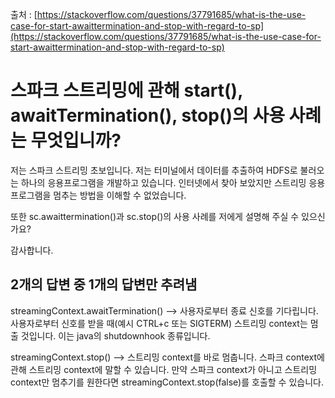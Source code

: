 출처 : [https://stackoverflow.com/questions/37791685/what-is-the-use-case-for-start-awaittermination-and-stop-with-regard-to-sp](https://stackoverflow.com/questions/37791685/what-is-the-use-case-for-start-awaittermination-and-stop-with-regard-to-sp)

# 스파크 스트리밍에 관해 start(), awaitTermination(), stop()의 사용 사례는 무엇입니까?

저는 스파크 스트리밍 초보입니다. 저는 터미널에서 데이터를 추출하여 HDFS로 불러오는 하나의 응용프로그램을 개발하고 있습니다. 인터넷에서 찾아 보았지만 스트리밍 응용프로그램을 멈추는 방법을 이해할 수 없었습니다.

또한 sc.awaittermination()과 sc.stop()의 사용 사례를 저에게 설명해 주실 수 있으신가요?

감사합니다.

## 2개의 답변 중 1개의 답변만 추려냄

streamingContext.awaitTermination() --> 사용자로부터 종료 신호를 기다립니다. 사용자로부터 신호를 받을 때(예시 CTRL+c 또는 SIGTERM) 스트리밍 context는 멈출 것입니다. 이는 java의 shutdownhook 종류입니다.

streamingContext.stop() --> 스트리밍 context를 바로 멈춥니다. 스파크 context에 관해 스트리밍 context에 말할 수 있습니다. 만약 스파크 context가 아니고 스트리밍 context만 멈추기를 원한다면 streamingContext.stop(false)를 호출할 수 있습니다.
